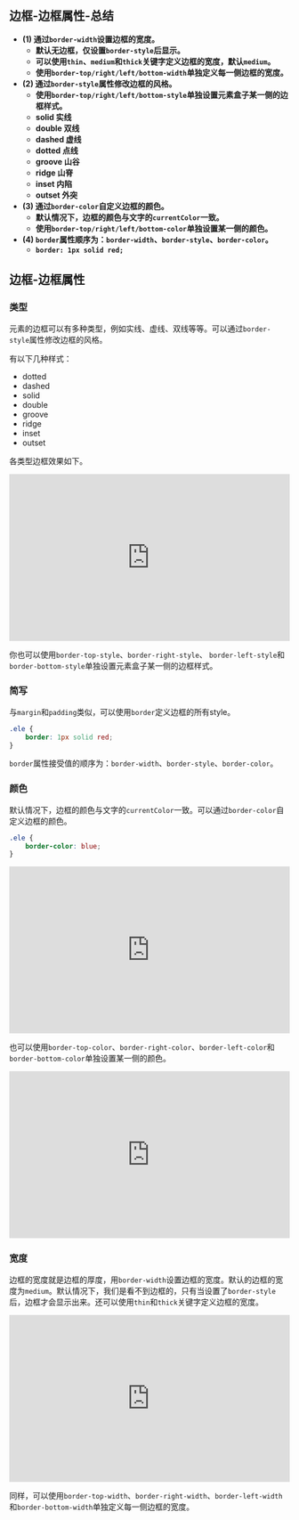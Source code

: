 ## 边框-边框属性-总结

- **(1) 通过`border-width`设置边框的宽度。**
  - **默认无边框，仅设置`border-style`后显示。**
  - **可以使用`thin`、`medium`和`thick`关键字定义边框的宽度，默认`medium`。**
  - **使用`border-top/right/left/bottom-width`单独定义每一侧边框的宽度。**
- **(2) 通过`border-style`属性修改边框的风格。**
  - **使用`border-top/right/left/bottom-style`单独设置元素盒子某一侧的边框样式。**
  - **solid   实线**
  - **double  双线**
  - **dashed  虚线**
  - **dotted  点线**
  - **groove  山谷**
  - **ridge      山脊**
  - **inset   内陷**
  - **outset  外突**
- **(3) 通过`border-color`自定义边框的颜色。**
  - **默认情况下，边框的颜色与文字的`currentColor`一致。**
  - **使用`border-top/right/left/bottom-color`单独设置某一侧的颜色。**
- **(4) `border`属性顺序为：`border-width`、`border-style`、`border-color`。**
  - **`border: 1px solid red;`**

## 边框-边框属性

### 类型

元素的边框可以有多种类型，例如实线、虚线、双线等等。可以通过`border-style`属性修改边框的风格。

有以下几种样式：

- dotted
- dashed
- solid
- double
- groove
- ridge
- inset
- outset

各类型边框效果如下。

<iframe height="300" style="width: 100%;" scrolling="no" title="014 Border_01" src="https://codepen.io/AhCola/embed/WNjqmXZ?default-tab=html%2Cresult" frameborder="no" loading="lazy" allowtransparency="true" allowfullscreen="true">
  See the Pen <a href="https://codepen.io/AhCola/pen/WNjqmXZ">
  014 Border_01</a> by Pengfei Wang (<a href="https://codepen.io/AhCola">@AhCola</a>)
  on <a href="https://codepen.io">CodePen</a>.
</iframe>

你也可以使用`border-top-style`、`border-right-style`、 `border-left-style`和`border-bottom-style`单独设置元素盒子某一侧的边框样式。

### 简写

与`margin`和`padding`类似，可以使用`border`定义边框的所有style。

```css
.ele {
    border: 1px solid red;
}
```

`border`属性接受值的顺序为：`border-width`、`border-style`、`border-color`。

### 颜色

默认情况下，边框的颜色与文字的`currentColor`一致。可以通过`border-color`自定义边框的颜色。

```css
.ele {
    border-color: blue;
}
```

<iframe height="300" style="width: 100%;" scrolling="no" title="014 Border_02" src="https://codepen.io/AhCola/embed/BaRgbOZ?default-tab=html%2Cresult" frameborder="no" loading="lazy" allowtransparency="true" allowfullscreen="true">
  See the Pen <a href="https://codepen.io/AhCola/pen/BaRgbOZ">
  014 Border_02</a> by Pengfei Wang (<a href="https://codepen.io/AhCola">@AhCola</a>)
  on <a href="https://codepen.io">CodePen</a>.
</iframe>

也可以使用`border-top-color`、`border-right-color`、`border-left-color`和`border-bottom-color`单独设置某一侧的颜色。

<iframe height="300" style="width: 100%;" scrolling="no" title="014 Border_03" src="https://codepen.io/AhCola/embed/vYmqPQK?default-tab=html%2Cresult" frameborder="no" loading="lazy" allowtransparency="true" allowfullscreen="true">
  See the Pen <a href="https://codepen.io/AhCola/pen/vYmqPQK">
  014 Border_03</a> by Pengfei Wang (<a href="https://codepen.io/AhCola">@AhCola</a>)
  on <a href="https://codepen.io">CodePen</a>.
</iframe>

### 宽度

边框的宽度就是边框的厚度，用`border-width`设置边框的宽度。默认的边框的宽度为`medium`。默认情况下，我们是看不到边框的，只有当设置了`border-style`后，边框才会显示出来。还可以使用`thin`和`thick`关键字定义边框的宽度。

<iframe height="300" style="width: 100%;" scrolling="no" title="014 Border_04" src="https://codepen.io/AhCola/embed/vYmqPPX?default-tab=html%2Cresult" frameborder="no" loading="lazy" allowtransparency="true" allowfullscreen="true">
  See the Pen <a href="https://codepen.io/AhCola/pen/vYmqPPX">
  014 Border_04</a> by Pengfei Wang (<a href="https://codepen.io/AhCola">@AhCola</a>)
  on <a href="https://codepen.io">CodePen</a>.
</iframe>

同样，可以使用`border-top-width`、`border-right-width`、`border-left-width`和`border-bottom-width`单独定义每一侧边框的宽度。
